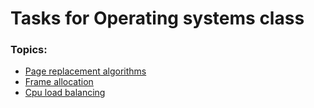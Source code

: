 # Tasks for Operating systems class
### Topics: ###
* [Page replacement algorithms](https://www.geeksforgeeks.org/page-replacement-algorithms-in-operating-systems/)
* [Frame allocation](https://www.geeksforgeeks.org/operating-system-allocation-frames/)
* [Cpu load balancing](https://en.wikipedia.org/wiki/Load_balancing_(computing))
